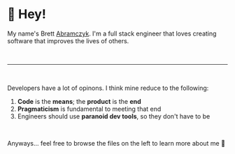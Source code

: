 # 👋 Hey!

My name's Brett [Abramczyk](https://forvo.com/word/abramczyk/). I'm a full stack engineer that loves creating software that improves the lives of others.

<br />
<hr />
<br />

Developers have a lot of opinons. I think mine reduce to the following:

1. **Code** is the **means**; the **product** is the **end**
2. **Pragmaticism** is fundamental to meeting that end
3. Engineers should use **paranoid dev tools**, so they don't have to be

<br />

Anyways... feel free to browse the files on the left to learn more about me 🙂

